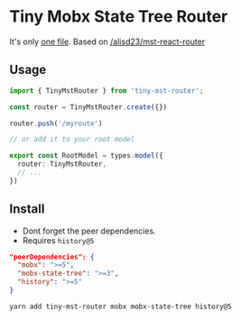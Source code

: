 # Tiny Mobx State Tree Router

It's only [one file](./TinyMstRouter.ts). Based on [/alisd23/mst-react-router](https://github.com/alisd23/mst-react-router)

## Usage

```ts
import { TinyMstRouter } from 'tiny-mst-router';

const router = TinyMstRouter.create({})

router.push('/myroute')

// or add it to your root model

export const RootModel = types.model({
  router: TinyMstRouter,
  // ...
})
```

## Install

- Dont forget the peer dependencies.
- Requires `history@5`

```json
"peerDependencies": {
  "mobx": ">=5",
  "mobx-state-tree": ">=3",
  "history": ">=5"
}
```

`yarn add tiny-mst-router mobx mobx-state-tree history@5`
